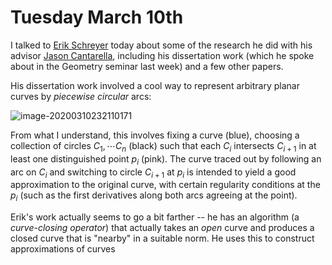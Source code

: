 # Tuesday March 10th

I talked to [Erik Schreyer](https://erikschreyer.wordpress.com/) today about some of the research he did with his advisor [Jason Cantarella](http://www.jasoncantarella.com/wordpress/), including his dissertation work (which he spoke about in the Geometry seminar last week) and a few other papers.

His dissertation work involved a cool way to represent arbitrary planar curves by *piecewise circular* arcs:

![image-20200310232110171](/home/zack/.config/Typora/typora-user-images/image-20200310232110171.png)

From what I understand, this involves fixing a curve (blue), choosing a collection of circles $C_1, \cdots C_n$ (black) such that each $C_i$ intersects $C_{i+1}$ in at least one distinguished point $p_i$ (pink). The curve traced out by following an arc on $C_i$ and switching to circle $C_{i+1}$ at $p_i$ is intended to yield a good approximation to the original curve, with certain regularity conditions at the $p_i$ (such as the first derivatives along both arcs agreeing at the point).

Erik's work actually seems to go a bit farther -- he has an algorithm (a *curve-closing operator*) that actually takes an *open* curve and produces a closed curve that is "nearby" in a suitable norm. He uses this to construct approximations of curves 

